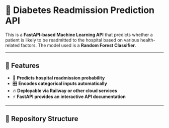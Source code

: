 # 🏥 Diabetes Readmission Prediction API

This is a **FastAPI-based Machine Learning API** that predicts whether a patient is likely to be readmitted to the hospital based on various health-related factors. The model used is a **Random Forest Classifier**.

---

## 🚀 Features
- 🏥 **Predicts hospital readmission probability**
- 🎛 **Encodes categorical inputs automatically**
- 🔥 **Deployable via Railway or other cloud services**
- ⚡ **FastAPI provides an interactive API documentation**

---

## 📂 Repository Structure
